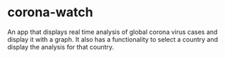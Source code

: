# corona-watch
An app that displays real time analysis of global corona virus cases and display it with a graph. It also has a functionality to select a country and display the analysis for that country. 

